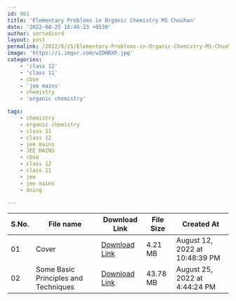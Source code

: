 ```yaml
---
id: 961
title: 'Elementary Problems in Organic Chemistry MS Chouhan'
date: '2022-08-25 16:48:23 +0530'
author: sortedcord
layout: post
permalink: /2022/8/25/Elementary-Problems-in-Organic-Chemistry-MS-Chouhan/
image: 'https://i.imgur.com/wIDHRXP.jpg'
categories:
    - 'class 12'
    - 'class 11'
    - cbse
    - 'jee mains'
    - chemistry
    - 'organic chemistry'

tags:
    - chemistry
    - organic chemistry
    - class 11
    - class 12
    - jee mains
    - JEE MAINS
    - cbse
    - class 12
    - class 11
    - jee
    - jee mains
    - doing

---
```


| S.No. | File name                            | Download Link                              | File Size | Created At                     |
|-------|--------------------------------------|--------------------------------------------|-----------|--------------------------------|
| 01    | Cover                                | [Download Link](https://shorturl.at/qZ089) | 4.21 MB   | August 12, 2022 at 10:48:39 PM |
| 02    | Some Basic Principles and Techniques | [Download Link](https://shorturl.at/egwz0) | 43.78 MB  | August 25, 2022 at 4:44:24 PM  |

